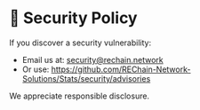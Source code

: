 # 🔐 Security Policy

If you discover a security vulnerability:

- Email us at: security@rechain.network
- Or use: https://github.com/REChain-Network-Solutions/Stats/security/advisories

We appreciate responsible disclosure.
